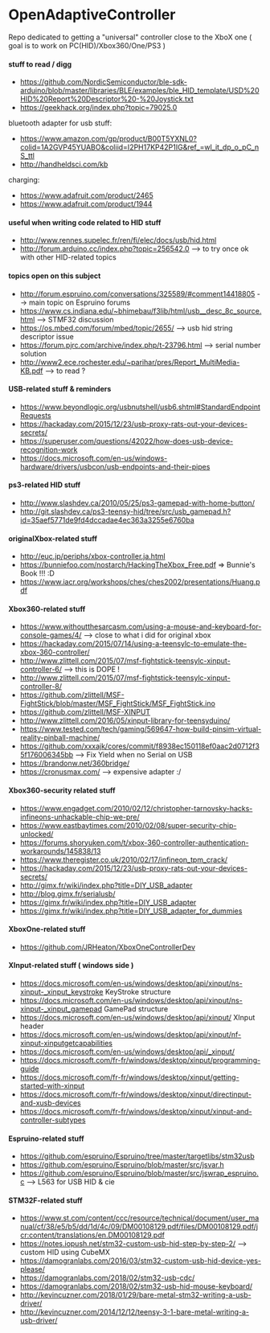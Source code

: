 # OpenAdaptiveController
Repo dedicated to getting a "universal" controller close to the XboX one ( goal is to work on PC(HID)/Xbox360/One/PS3 )

#### stuff to read / digg
- https://github.com/NordicSemiconductor/ble-sdk-arduino/blob/master/libraries/BLE/examples/ble_HID_template/USD%20HID%20Report%20Descriptor%20-%20Joystick.txt
- https://geekhack.org/index.php?topic=79025.0

bluetooth adapter for usb stuff:  
- https://www.amazon.com/gp/product/B00T5YXNL0?colid=1A2GVP45YUABO&coliid=I2PH17KP42P1IG&ref_=wl_it_dp_o_pC_nS_ttl
- http://handheldsci.com/kb

charging:  
- https://www.adafruit.com/product/2465
- https://www.adafruit.com/product/1944

#### useful when writing code related to HID stuff
- http://www.rennes.supelec.fr/ren/fi/elec/docs/usb/hid.html
- http://forum.arduino.cc/index.php?topic=256542.0 --> to try once ok with other HID-related topics

#### topics open on this subject
- http://forum.espruino.com/conversations/325589/#comment14418805 --> main topic on Espruino forums
- https://www.cs.indiana.edu/~bhimebau/f3lib/html/usb__desc_8c_source.html --> STMF32 discussion
- https://os.mbed.com/forum/mbed/topic/2655/ --> usb hid string descriptor issue
- https://forum.pjrc.com/archive/index.php/t-23796.html --> serial number solution
- http://www2.ece.rochester.edu/~parihar/pres/Report_MultiMedia-KB.pdf --> to read ?

#### USB-related stuff & reminders
- https://www.beyondlogic.org/usbnutshell/usb6.shtml#StandardEndpointRequests
- https://hackaday.com/2015/12/23/usb-proxy-rats-out-your-devices-secrets/
- https://superuser.com/questions/42022/how-does-usb-device-recognition-work
- https://docs.microsoft.com/en-us/windows-hardware/drivers/usbcon/usb-endpoints-and-their-pipes

#### ps3-related HID stuff
- http://www.slashdev.ca/2010/05/25/ps3-gamepad-with-home-button/
- http://git.slashdev.ca/ps3-teensy-hid/tree/src/usb_gamepad.h?id=35aef5771de9fd4dccadae4ec363a3255e6760ba

#### originalXbox-related stuff
- http://euc.jp/periphs/xbox-controller.ja.html
- https://bunniefoo.com/nostarch/HackingTheXbox_Free.pdf => Bunnie's Book !!! :D
- https://www.iacr.org/workshops/ches/ches2002/presentations/Huang.pdf

#### Xbox360-related stuff
- https://www.withoutthesarcasm.com/using-a-mouse-and-keyboard-for-console-games/4/ --> close to what i did for original xbox
- https://hackaday.com/2015/07/14/using-a-teensylc-to-emulate-the-xbox-360-controller/
- http://www.zlittell.com/2015/07/msf-fightstick-teensylc-xinput-controller-6/ --> this is DOPE !
- http://www.zlittell.com/2015/07/msf-fightstick-teensylc-xinput-controller-8/
- https://github.com/zlittell/MSF-FightStick/blob/master/MSF_FightStick/MSF_FightStick.ino
- https://github.com/zlittell/MSF-XINPUT
- http://www.zlittell.com/2016/05/xinput-library-for-teensyduino/
- https://www.tested.com/tech/gaming/569647-how-build-pinsim-virtual-reality-pinball-machine/
- https://github.com/xxxajk/cores/commit/f8938ec150118ef0aac2d0712f35f176006345bb --> Fix Yield when no Serial on USB
- https://brandonw.net/360bridge/
- https://cronusmax.com/ --> expensive adapter :/

#### Xbox360-security related stuff
- https://www.engadget.com/2010/02/12/christopher-tarnovsky-hacks-infineons-unhackable-chip-we-pre/
- https://www.eastbaytimes.com/2010/02/08/super-security-chip-unlocked/
- https://forums.shoryuken.com/t/xbox-360-controller-authentication-workarounds/145838/13
- https://www.theregister.co.uk/2010/02/17/infineon_tpm_crack/
- https://hackaday.com/2015/12/23/usb-proxy-rats-out-your-devices-secrets/
- http://gimx.fr/wiki/index.php?title=DIY_USB_adapter
- http://blog.gimx.fr/serialusb/
- https://gimx.fr/wiki/index.php?title=DIY_USB_adapter
- https://gimx.fr/wiki/index.php?title=DIY_USB_adapter_for_dummies

#### XboxOne-related stuff
- https://github.com/JRHeaton/XboxOneControllerDev

#### XInput-related stuff ( windows side )
- https://docs.microsoft.com/en-us/windows/desktop/api/xinput/ns-xinput-_xinput_keystroke KeyStroke structure
- https://docs.microsoft.com/en-us/windows/desktop/api/xinput/ns-xinput-_xinput_gamepad GamePad structure
- https://docs.microsoft.com/en-us/windows/desktop/api/xinput/ XInput header
- https://docs.microsoft.com/en-us/windows/desktop/api/xinput/nf-xinput-xinputgetcapabilities
- https://docs.microsoft.com/en-us/windows/desktop/api/_xinput/
- https://docs.microsoft.com/fr-fr/windows/desktop/xinput/programming-guide
- https://docs.microsoft.com/fr-fr/windows/desktop/xinput/getting-started-with-xinput
- https://docs.microsoft.com/fr-fr/windows/desktop/xinput/directinput-and-xusb-devices
- https://docs.microsoft.com/fr-fr/windows/desktop/xinput/xinput-and-controller-subtypes

#### Espruino-related stuff
- https://github.com/espruino/Espruino/tree/master/targetlibs/stm32usb
- https://github.com/espruino/Espruino/blob/master/src/jsvar.h
- https://github.com/espruino/Espruino/blob/master/src/jswrap_espruino.c --> L563 for USB HID & cie

#### STM32F-related stuff
- https://www.st.com/content/ccc/resource/technical/document/user_manual/cf/38/e5/b5/dd/1d/4c/09/DM00108129.pdf/files/DM00108129.pdf/jcr:content/translations/en.DM00108129.pdf
- https://notes.iopush.net/stm32-custom-usb-hid-step-by-step-2/ --> custom HID using CubeMX
- https://damogranlabs.com/2016/03/stm32-custom-usb-hid-device-yes-please/
- https://damogranlabs.com/2018/02/stm32-usb-cdc/
- https://damogranlabs.com/2018/02/stm32-usb-hid-mouse-keyboard/
- http://kevincuzner.com/2018/01/29/bare-metal-stm32-writing-a-usb-driver/
- http://kevincuzner.com/2014/12/12/teensy-3-1-bare-metal-writing-a-usb-driver/
